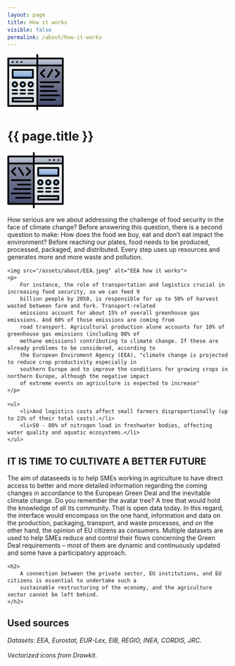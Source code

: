 ```yaml
---
layout: page
title: How it works
visible: false
permalink: /about/how-it-works
---
```


<div class="how-it-works">
	<div class="centered-title">
		<img src="/assets/icons/DrawKit-SaaS/Color/Development.svg">
		<h1>{{ page.title }}</h1>
		<img src="/assets/icons/DrawKit-SaaS/Color/Development.svg" style="transform: scaleX(-1);">
	</div>
</div>
<div class="header">
	<p>
		How serious are we about addressing the challenge of food security in the face of climate change? Before
		answering this question, there is a second question to make: <span class="highlighted">How does the food we buy,
			eat and don’t eat impact the environment?</span> Before reaching our plates, food needs to be produced,
		processed, packaged, and distributed. Every step uses up resources and generates more and more waste and
		pollution.
	</p>

	<img src="/assets/about/EEA.jpeg" alt="EEA how it works">
	<p>
		For instance, the role of transportation and logistics crucial in increasing food security, so we can feed 9
		billion people by 2050, is responsible for up to 50% of harvest wasted between farm and fork. Transport-related
		emissions account for about 15% of overall greenhouse gas emissions. And 60% of those emissions are coming from
		road transport. Agricultural production alone accounts for 10% of greenhouse gas emissions (including 80% of
		methane emissions) contributing to climate change. If these are already problems to be considered, according to
		the European Enviroment Agency (EEA), "climate change is projected to reduce crop productivity especially in
		southern Europe and to improve the conditions for growing crops in northern Europe, although the negative impact
		of extreme events on agriculture is expected to increase"
	</p>

	<ul>
		<li>And logistics costs affect small farmers disproportionally (up to 23% of their total costs).</li>
		<li>50 - 80% of nitrogen load in freshwater bodies, affecting water quality and aquatic ecosystems.</li>
	</ul>
</div>

<div class="centered-title">
	<h2>IT IS TIME TO <span class="highlighted">CULTIVATE</span> A BETTER FUTURE</h2>
</div>

<div class="header">
	<p>
		The aim of dataseeds is to help SMEs working in agriculture to have direct access to better and more detailed
		information regarding the coming changes in accordance to the European Green Deal and the inevitable climate
		change. Do you remember the avatar tree? A tree that would hold the knowledge of all its community. That is open
		data today. In this regard, the interface would encompass on the one hand, information and data on the
		production, packaging, transport, and waste processes, and on the other hand, the opinion of EU citizens as
		consumers. Multiple datasets are used to help SMEs reduce and control their flows concerning the Green Deal
		requirements – most of them are dynamic and continuously updated and some have a participatory approach.
	</p>

	<h2>
		A connection between the private sector, EU institutions, and EU citizens is essential to undertake such a
		sustainable restructuring of the economy, and the agriculture sector cannot be left behind.
	</h2>
</div>


<div class="about-sources">
	<h2>Used sources</h2>
	<p style="font-style: italic;">
		Datasets: EEA, Eurostat, EUR-Lex, EIB, REGIO, INEA, CORDIS, JRC. <br>
		<br>
		Vectorized icons from <href src="https://www.drawkit.io/free-icons">Drawkit</href>.
	</p>
</div>